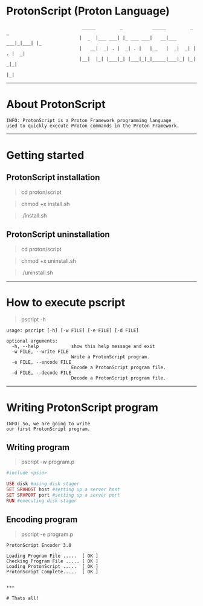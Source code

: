 # ProtonScript (Proton Language)

                                _____         _           _____         _     _   
                               |  _  |___ ___| |_ ___ ___|   __|___ ___|_|___| |_ 
                               |   __|  _| . |  _| . |   |__   |  _|  _| | . |  _|
                               |__|  |_| |___|_| |___|_|_|_____|___|_| |_|  _|_|  
                                                                         |_|  
***

# About ProtonScript

    INFO: ProtonScript is a Proton Framework programming language
    used to quickly execute Proton commands in the Proton Framework.
   
***

# Getting started

## ProtonScript installation

> cd proton/script

> chmod +x install.sh

> ./install.sh

## ProtonScript uninstallation

> cd proton/script

> chmod +x uninstall.sh

> ./uninstall.sh

***

# How to execute pscript

> pscript -h

```
usage: pscript [-h] [-w FILE] [-e FILE] [-d FILE]

optional arguments:
  -h, --help            show this help message and exit
  -w FILE, --write FILE 
                        Write a ProtonScript program.
  -e FILE, --encode FILE
                        Encode a ProtonScript program file.
  -d FILE, --decode FILE 
                        Decode a ProtonScript program file.
```

***

# Writing ProtonScript program

    INFO: So, we are going to write 
    our first ProtonScript program.

## Writing program
    
> pscript -w program.p

```ruby
#include <psio>

USE disk #using disk stager
SET SRVHOST host #setting up a server host
SET SRVPORT port #setting up a server port
RUN #executing disk stager
```

## Encoding program

> pscript -e program.p

```
ProtonScript Encoder 3.0

Loading Program File .....	[ OK ]
Checking Program File .....	[ OK ]
Loading ProtonScript .....	[ OK ]
ProtonScript Complete.....	[ OK ]


***
    
# Thats all!
